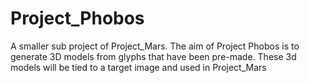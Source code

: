 # Project_Phobos
A smaller sub project of Project_Mars. The aim of Project Phobos is to generate 3D models from glyphs that have been pre-made. These 3d models will be tied to a target image and used in Project_Mars
